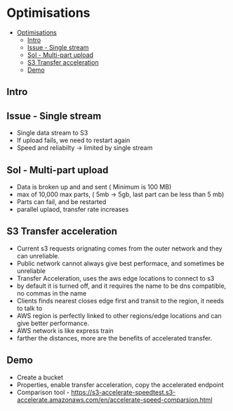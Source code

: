 

# Optimisations
- [Optimisations](#optimisations)
  - [Intro](#intro)
  - [Issue - Single stream](#issue---single-stream)
  - [Sol - Multi-part upload](#sol---multi-part-upload)
  - [S3 Transfer acceleration](#s3-transfer-acceleration)
  - [Demo](#demo)

## Intro

## Issue - Single stream

- Single data stream to S3
- If upload fails, we need to restart again
- Speed and reliabilty -> limited by single stream

## Sol - Multi-part upload

- Data is broken up and and sent ( Minimum is 100 MB)
- max of 10,000  max parts, ( 5mb -> 5gb, last part can be less than 5 mb)
- Parts can fail, and be restarted
- parallel uplaod, transfer rate increases
  

## S3 Transfer acceleration

- Current s3 requests orignating comes from the outer network and they can unreliable.
- Public network cannot always give best performace, and sometimes be unreliable
- Transfer Acceleration, uses the aws edge locations to connect to s3
- by default it is turned off, and it requires the name to be dns compatible, no commas in the name
- Clients finds nearest closes edge first and transit to the region, it needs to talk to
- AWS region is perfectly linked to other regions/edge locations and can give better performance.
- AWS network is like express train
- farther the distances, more are the benefits of accelerated transfer.

## Demo

- Create a bucket
- Properties, enable transfer acceleration, copy the accelerated endpoint
- Comparison tool - https://s3-accelerate-speedtest.s3-accelerate.amazonaws.com/en/accelerate-speed-comparsion.html
